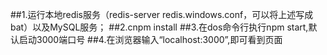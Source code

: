 ##1.运行本地redis服务（redis-server redis.windows.conf，可以将上述写成bat）以及MySQL服务；
##2.cnpm install 
##3.在dos命令行执行npm start,默认启动3000端口号
##4.在浏览器输入“localhost:3000”,即可看到页面